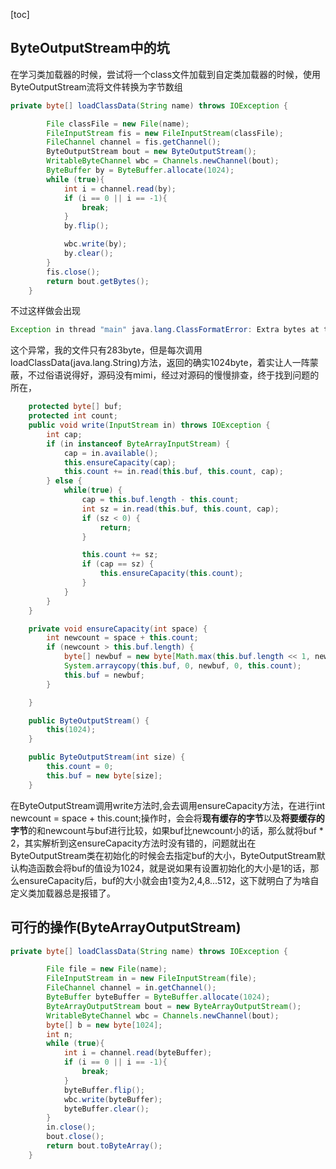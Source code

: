 [toc]

## ByteOutputStream中的坑

在学习类加载器的时候，尝试将一个class文件加载到自定类加载器的时候，使用ByteOutputStream流将文件转换为字节数组

````java
private byte[] loadClassData(String name) throws IOException {

        File classFile = new File(name);
        FileInputStream fis = new FileInputStream(classFile);
        FileChannel channel = fis.getChannel();
        ByteOutputStream bout = new ByteOutputStream();
        WritableByteChannel wbc = Channels.newChannel(bout);
        ByteBuffer by = ByteBuffer.allocate(1024);
        while (true){
            int i = channel.read(by);
            if (i == 0 || i == -1){
                break;
            }
            by.flip();

            wbc.write(by);
            by.clear();
        }
        fis.close();
        return bout.getBytes();
    }
````

不过这样做会出现

````java
Exception in thread "main" java.lang.ClassFormatError: Extra bytes at the end of class file com/heng/test2/bean/Person
````

这个异常，我的文件只有283byte，但是每次调用loadClassData(java.lang.String)方法，返回的确实1024byte，着实让人一阵蒙蔽，不过俗语说得好，源码没有mimi，经过对源码的慢慢排查，终于找到问题的所在，

````java
    protected byte[] buf;
    protected int count;
    public void write(InputStream in) throws IOException {
        int cap;
        if (in instanceof ByteArrayInputStream) {
            cap = in.available();
            this.ensureCapacity(cap);
            this.count += in.read(this.buf, this.count, cap);
        } else {
            while(true) {
                cap = this.buf.length - this.count;
                int sz = in.read(this.buf, this.count, cap);
                if (sz < 0) {
                    return;
                }

                this.count += sz;
                if (cap == sz) {
                    this.ensureCapacity(this.count);
                }
            }
        }
    }
````

````java
    private void ensureCapacity(int space) {
        int newcount = space + this.count;
        if (newcount > this.buf.length) {
            byte[] newbuf = new byte[Math.max(this.buf.length << 1, newcount)];
            System.arraycopy(this.buf, 0, newbuf, 0, this.count);
            this.buf = newbuf;
        }

    }
````

````java
    public ByteOutputStream() {
        this(1024);
    }

    public ByteOutputStream(int size) {
        this.count = 0;
        this.buf = new byte[size];
    }
````



在ByteOutputStream调用write方法时,会去调用ensureCapacity方法，在进行int newcount = space + this.count;操作时，会会将**现有缓存的字节**以及**将要缓存的字节**的和newcount与buf进行比较，如果buf比newcount小的话，那么就将buf * 2，其实解析到这ensureCapacity方法时没有错的，问题就出在ByteOutputStream类在初始化的时候会去指定buf的大小，ByteOutputStream默认构造函数会将buf的值设为1024，就是说如果有设置初始化的大小是1的话，那么ensureCapacity后，buf的大小就会由1变为2,4,8...512，这下就明白了为啥自定义类加载器总是报错了。

## 可行的操作(ByteArrayOutputStream)

````java
private byte[] loadClassData(String name) throws IOException {

        File file = new File(name);
        FileInputStream in = new FileInputStream(file);
        FileChannel channel = in.getChannel();
        ByteBuffer byteBuffer = ByteBuffer.allocate(1024);
        ByteArrayOutputStream bout = new ByteArrayOutputStream();
        WritableByteChannel wbc = Channels.newChannel(bout);
        byte[] b = new byte[1024];
        int n;
        while (true){
            int i = channel.read(byteBuffer);
            if (i == 0 || i == -1){
                break;
            }
            byteBuffer.flip();
            wbc.write(byteBuffer);
            byteBuffer.clear();
        }
        in.close();
        bout.close();
        return bout.toByteArray();
    }
````

